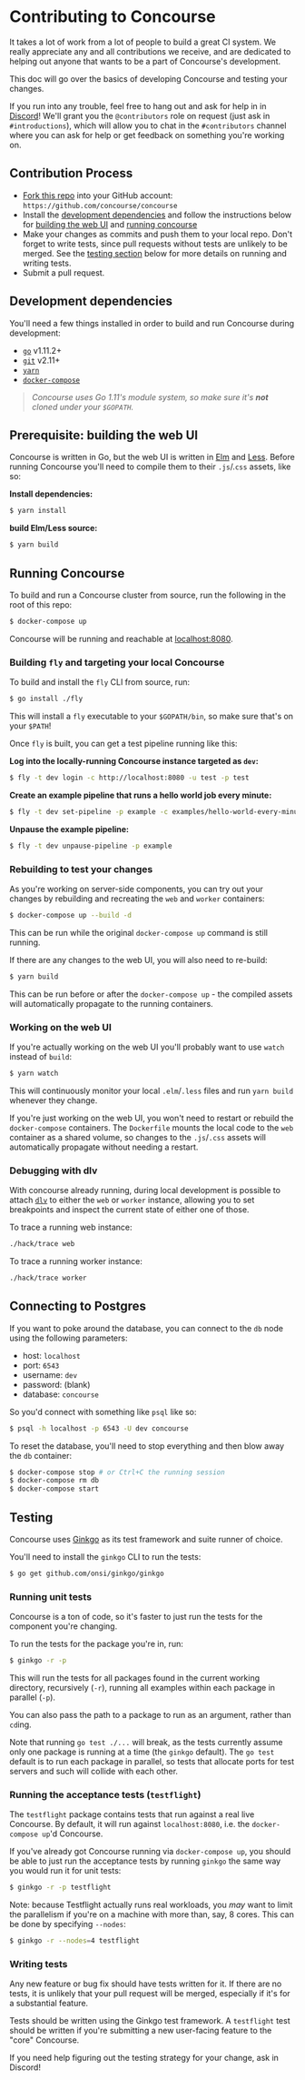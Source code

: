# Contributing to Concourse

It takes a lot of work from a lot of people to build a great CI system. We
really appreciate any and all contributions we receive, and are dedicated to
helping out anyone that wants to be a part of Concourse's development.

This doc will go over the basics of developing Concourse and testing your
changes.

If you run into any trouble, feel free to hang out and ask for help in in
[Discord](https://discord.gg/MeRxXKW)! We'll grant you the `@contributors` role
on request (just ask in `#introductions`), which will allow you to chat in the
`#contributors` channel where you can ask for help or get feedback on something
you're working on.

## Contribution Process

* [Fork this repo](https://help.github.com/articles/fork-a-repo/) into your GitHub account: `https://github.com/concourse/concourse`
* Install the [development dependencies](#development-dependencies) and follow the instructions below for [building the web UI](#prerequisite-building-the-web-ui) and [running concourse](#running-concourse)
* Make your changes as commits and push them to your local repo. Don't forget to write tests, since pull requests without tests are unlikely to be merged. See the [testing section](#testing) below for more details on running and writing tests.
* Submit a pull request.

## Development dependencies

You'll need a few things installed in order to build and run Concourse during
development:

* [`go`](https://golang.org/dl/) v1.11.2+
* [`git`](https://git-scm.com/) v2.11+
* [`yarn`](https://yarnpkg.com/en/docs/install)
* [`docker-compose`](https://docs.docker.com/compose/install/)

> *Concourse uses Go 1.11's module system, so make sure it's **not** cloned
> under your `$GOPATH`.*


## Prerequisite: building the web UI

Concourse is written in Go, but the web UI is written in
[Elm](https://elm-lang.org) and [Less](http://lesscss.org/). Before running
Concourse you'll need to compile them to their `.js`/.`css` assets, like so:

**Install dependencies:**
```sh
$ yarn install
```

**build Elm/Less source:**
```sh
$ yarn build
```


## Running Concourse

To build and run a Concourse cluster from source, run the following in the root
of this repo:

```sh
$ docker-compose up
```

Concourse will be running and reachable at
[localhost:8080](http://localhost:8080).

### Building `fly` and targeting your local Concourse

To build and install the `fly` CLI from source, run:

```sh
$ go install ./fly
```

This will install a `fly` executable to your `$GOPATH/bin`, so make sure that's
on your `$PATH`!

Once `fly` is built, you can get a test pipeline running like this:

**Log into the locally-running Concourse instance targeted as `dev`:**
```sh
$ fly -t dev login -c http://localhost:8080 -u test -p test
```

**Create an example pipeline that runs a hello world job every minute:**
```sh
$ fly -t dev set-pipeline -p example -c examples/hello-world-every-minute.yml
```

**Unpause the example pipeline:**
```sh
$ fly -t dev unpause-pipeline -p example
```

### Rebuilding to test your changes

As you're working on server-side components, you can try out your changes by
rebuilding and recreating the `web` and `worker` containers:

```sh
$ docker-compose up --build -d
```

This can be run while the original `docker-compose up` command is still running.

If there are any changes to the web UI, you will also need to re-build:

```sh
$ yarn build
```

This can be run before or after the `docker-compose up` - the compiled assets
will automatically propagate to the running containers.

### Working on the web UI

If you're actually working on the web UI you'll probably want to use `watch`
instead of `build`:

```sh
$ yarn watch
```

This will continuously monitor your local `.elm`/`.less` files and run `yarn
build` whenever they change.

If you're just working on the web UI, you won't need to restart or rebuild the
`docker-compose` containers. The `Dockerfile` mounts the local code to the `web`
container as a shared volume, so changes to the `.js`/`.css` assets will
automatically propagate without needing a restart.


### Debugging with dlv

With concourse already running, during local development is possible to attach
[`dlv`](https://github.com/derekparker/delve) to either the `web` or `worker` instance,
allowing you to set breakpoints and inspect the current state of either one of those.

To trace a running web instance:

```sh
./hack/trace web
```

To trace a running worker instance:

```sh
./hack/trace worker
```


## Connecting to Postgres

If you want to poke around the database, you can connect to the `db` node using
the following parameters:

* host: `localhost`
* port: `6543`
* username: `dev`
* password: (blank)
* database: `concourse`

So you'd connect with something like `psql` like so:

```sh
$ psql -h localhost -p 6543 -U dev concourse
```

To reset the database, you'll need to stop everything and then blow away the
`db` container:

```sh
$ docker-compose stop # or Ctrl+C the running session
$ docker-compose rm db
$ docker-compose start
```


## Testing

Concourse uses [Ginkgo](http://github.com/onsi/ginkgo) as its test framework
and suite runner of choice.

You'll need to install the `ginkgo` CLI to run the tests:

```sh
$ go get github.com/onsi/ginkgo/ginkgo
```

### Running unit tests

Concourse is a ton of code, so it's faster to just run the tests for the
component you're changing.

To run the tests for the package you're in, run:

```sh
$ ginkgo -r -p
```

This will run the tests for all packages found in the current working directory,
recursively (`-r`), running all examples within each package in parallel (`-p`).

You can also pass the path to a package to run as an argument, rather than
`cd`ing.

Note that running `go test ./...` will break, as the tests currently assume only
one package is running at a time (the `ginkgo` default). The `go test` default
is to run each package in parallel, so tests that allocate ports for test
servers and such will collide with each other.

### Running the acceptance tests (`testflight`)

The `testflight` package contains tests that run against a real live Concourse.
By default, it will run against `localhost:8080`, i.e. the `docker-compose up`'d
Concourse.

If you've already got Concourse running via `docker-compose up`, you should be
able to just run the acceptance tests by running `ginkgo` the same way you would
run it for unit tests:

```sh
$ ginkgo -r -p testflight
```

Note: because Testflight actually runs real workloads, you *may* want to limit
the parallelism if you're on a machine with more than, say, 8 cores. This can be
done by specifying `--nodes`:

```sh
$ ginkgo -r --nodes=4 testflight
```

### Writing tests

Any new feature or bug fix should have tests written for it. If there are no
tests, it is unlikely that your pull request will be merged, especially if it's
for a substantial feature.

Tests should be written using the Ginkgo test framework. A `testflight` test
should be written if you're submitting a new user-facing feature to the "core"
Concourse.

If you need help figuring out the testing strategy for your change, ask in
Discord!
